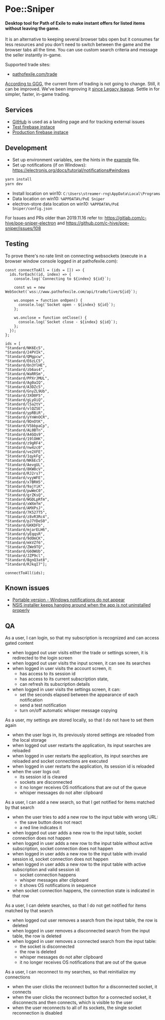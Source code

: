 # Poe::Sniper

#### Desktop tool for Path of Exile to make instant offers for listed items without leaving the game.


It is an alternative to keeping several browser tabs open but it consumes far less resources and you don’t need to switch between the game and the browser tabs all the time. You can use custom search criteria and message the seller instantly in-game.

Supported trade sites:
- [pathofexile.com/trade](https://www.pathofexile.com/trade/search/)

[According to GGG](https://www.poe-vault.com/news/2019/05/03/improvements-to-trading-in-path-of-exile-on-pc-are-they-coming), the current form of trading is not going to change. Still, it can be improved. We've been improving it [since Legacy league](https://github.com/5k-mirrors/poe-sniper/releases/tag/v0.1.0). Settle in for simpler, faster, in-game trading.

## Services

- [GitHub](https://github.com/5k-mirrors/poe-sniper) is used as a landing page and for tracking external issues
- [Test firebase instace](https://console.firebase.google.com/u/0/project/poe-sniper/overview)
- [Production firebase instace](https://console.firebase.google.com/u/0/project/poe-sniper-gateway/overview)

## Development

- Set up environment variables, see the hints in the [example](./.env.example) file.
- Set up notifications (if on Windows): https://electronjs.org/docs/tutorial/notifications#windows

```bash
yarn install
yarn dev
```

- Install location on win10: `C:\Users\streamer-rng\AppData\Local\Programs`
- Data location on win10: `%APPDATA%/PoE Sniper`
- electron-store data location on win10: `%APPDATA%/PoE Sniper/config.json`

For Issues and PRs older than 2019.11.16 refer to: https://gitlab.com/c-hive/poe-sniper-electron and https://github.com/c-hive/poe-sniper/issues/108

## Testing

To prove there's no rate limit on connecting websockets (execute in a browser window console logged in at pathofexile.com):
```
const connectToAll = (ids = []) => {
  ids.forEach((id, index) => {
    console.log(`Connecting to ${index} ${id}`);

    const ws = new WebSocket(`wss://www.pathofexile.com/api/trade/live/${id}`);

    ws.onopen = function onOpen() {
      console.log(`Socket open - ${index} ${id}`);
    };

    ws.onclose = function onClose() {
      console.log(`Socket close - ${index} ${id}`);
    };
  });
};

ids = [
"Standard/NK6Ec5",
"Standard/24PVIk",
"Standard/QMgpcw",
"Standard/E6zLC5",
"Standard/On3YlHE",
"Standard/zb6as4",
"Standard/WaRRSm",
"Standard/PPXrJMUL",
"Standard/Ag0aIQ",
"Standard/A3DZc5",
"Standard/GnyZL9Ub",
"Standard/3XO0F5",
"Standard/gLyOiQ",
"Standard/l5a2tV",
"Standard/vlQZSE",
"Standard/ypRBiR",
"Standard/yYnWnOCR",
"Standard/9DnOtK",
"Standard/V5bbpaCp",
"Standard/AL0BTn",
"Standard/A4GQs9",
"Standard/19lOHK",
"Standard/z9gRF4",
"Standard/nw4zc0",
"Standard/ve2XFE",
"Standard/1qykFg",
"Standard/NK6Ec5",
"Standard/AevgUL",
"Standard/8KW8cV",
"Standard/RJ2rs7",
"Standard/vyyWFE",
"Standard/x7BRH5",
"Standard/9ajYiK",
"Standard/pwWeC0",
"Standard/grZKsQ",
"Standard/WGDLpRfm",
"Standard/xWXmfm",
"Standard/AMXPsJ",
"Standard/7K527T5",
"Standard/z8vR3Rc4",
"Standard/pJ7YDeS0",
"Standard/GKKDFb",
"Standard/mjarELH6",
"Standard/yEqqsR",
"Standard/9dOmCK",
"Standard/mkVZf6",
"Standard/ZWe9TQ",
"Standard/G6OWUb",
"Standard/JZP9cl",
"Standard/BgnQ3at8",
"Standard/RJkqI7"];

connectToAll(ids);
```

## Known issues

- [Portable version - Windows notifications do not appear](https://github.com/electron-userland/electron-builder/issues/4054)
- [NSIS installer keeps hanging around when the app is not uninstalled properly](https://github.com/electron-userland/electron-builder/issues/4057#issuecomment-537684523)

## QA

As a user, I can login, so that my subscription is recognized and can access gated content

- when logged out user visits either the trade or settings screen, it is redirected to the login screen
- when logged out user visits the input screen, it can see its searches
- when logged in user visits the account screen, it:
  - has access to its session id
  - has access to its current subscription state,
  - can refresh its subscription details
- when logged in user visits the settings screen, it can:
  - set the seconds elapsed between the appearance of each notification
  - send a test notification
  - turn on/off automatic whisper message copying

As a user, my settings are stored locally, so that I do not have to set them again

- when the user logs in, its previously stored settings are reloaded from the local storage
- when logged out user restarts the application, its input searches are reloaded
- when logged in user restarts the application, its input searches are reloaded and socket connections are executed
- when logged in user restarts the application, its session id is reloaded
- when the user logs out:
  - its session id is cleared
  - sockets are disconnected
  - it no longer receives OS notifications that are out of the queue
  - whisper messages do not alter clipboard

As a user, I can add a new search, so that I get notified for items matched by that search

- when the user tries to add a new row to the input table with wrong URL:
  - the save button does not react
  - a red line indicates it
- when logged out user adds a new row to the input table, socket connection does not happen
- when logged in user adds a new row to the input table without active subscription, socket connection does not happen
- when logged in user adds a new row to the input table with invalid session id, socket connection does not happen
- when logged in user adds a new row to the input table with active subscription and valid session id:
  - socket connection happens
  - whisper messages alter clipboard
  - it shows OS notifications in sequence
- when socket connection happens, the connection state is indicated in that row

As a user, I can delete searches, so that I do not get notified for items matched by that search

- when logged out user removes a search from the input table, the row is deleted
- when logged in user removes a disconnected search from the input table, the row is deleted
- when logged in user removes a connected search from the input table:
  - the socket is disconnected
  - the row is deleted
  - whisper messages do not alter clipboard
  - it no longer receives OS notifications that are out of the queue

As a user, I can reconnect to my searches, so that reinitialize my connections

- when the user clicks the reconnect button for a disconnected socket, it connects
- when the user clicks the reconnect button for a connected socket, it disconnects and then connects, which is visible to the user
- when the user reconnects to all of its sockets, the single socket reconnection is disabled
